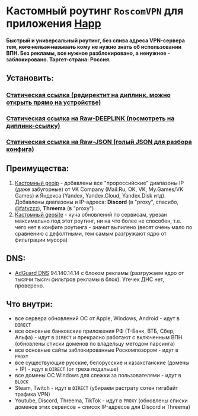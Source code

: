 # Кастомный роутинг `RoscomVPN` для приложения [Happ](https://happ.su)

#### Быстрый и универсальный роутинг, без слива адреса VPN-сервера тем, ~~кого нельзя называть~~ кому не нужно знать об использовании ВПН. Без рекламы, все нужное разблокировано, а ненужное - заблокировано. Таргет-страна: Россия.
## Установить:
### [Статическая ссылка (редиректит на диплинк, можно открыть прямо на устройстве)](https://routing.vpn.ru.com)
### [Статическая ссылка на Raw-DEEPLINK (посмотреть на диплинк-ссылку)](https://raw.githubusercontent.com/hydraponique/roscomvpn-happ-routing/refs/heads/main/RAW.DEEPLINK)
### [Статическая ссылка на Raw-JSON (голый JSON для разбора конфига)](https://raw.githubusercontent.com/hydraponique/roscomvpn-happ-routing/refs/heads/main/RAW.JSON)

## Преимущества:
1) [Кастомный geoip](https://github.com/hydraponique/roscomvpn-geoip) - добавлены все "пророссийские" диапазоны IP (даже забугорные) от VK Company (Mail.Ru, OK, VK, My.Games/VK Games) и Яндекса (Yandex, Yandex.Cloud, Yandex.Disk итд). Добавлены диапазоны и IP-адреса: **Discord** (в "proxy", спасибо, [@fatyzzz](https://github.com/fatyzzz/)), **Threema** (в "proxy")
2) [Кастомный geosite](https://github.com/hydraponique/roscomvpn-geosite) - куча обновлений по сервисам, урезан максимально под этот роутинг, ни на что более не способен, т.е. чего нет в конфиге роутинга - значит выпилено (весят очень мало по сравнению с дефолтными, тем самым разгружают ядро от фильтрации мусора)

## DNS:
- [AdGuard DNS](https://adguard-dns.io/ru/public-dns.html) 94.140.14.14 с блоком рекламы (разгружаем ядро от тысячи тысяч фильтров рекламы в блок). Утечек ДНС нет, проверено.

## Что внутри:
- все сервера обновлений ОС от Apple, Windows, Android - идут в `DIRECT`
- все основные банковские приложения РФ (Т-Банк, ВТБ, Сбер, Альфа) - идут в `DIRECT` и прекрасно работают с включенным ВПН (обновлены списки доменов по владельцу методом парсинга)
- все основные сайты заблокированные Роскомпозором - идут в `PROXY`
- все существующие русские, белорусские и казахстанские (домены + IP) - идут в `DIRECT` (от греха подальше)
- все домены ОС Windows для слежки за пользователями - идут в `BLOCK`
- Steam, Twitch - идут в `DIRECT` (убираем растрату сотен гигабайт трафика VPN)
- Youtube, Discord, Threema, TikTok - идут в `PROXY` (обновлены списки доменов этих сервисов + список IP-адресов для Discord и Threema)
